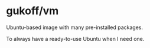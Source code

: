 # gukoff/vm

Ubuntu-based image with many pre-installed packages.

To always have a ready-to-use Ubuntu when I need one.
